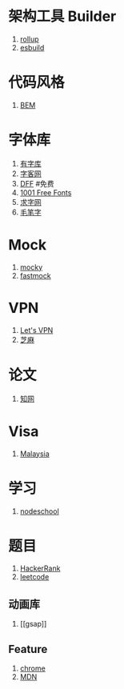 # 架构工具 Builder

1. [rollup](https://www.rollupjs.com/) 
2. [esbuild](https://esbuild.github.io/)

# 代码风格

1. [BEM](https://bem-cheat-sheet.9elements.com/)

# 字体库

1. [有字库](https://www.webfont.com/)
2. [字客网](https://www.fontke.com/)
3. [DFF](https://www.download-free-fonts.com/) #免费 
4. [1001 Free Fonts](https://www.1001freefonts.com/)
5. [求字网](https://www.qiuziti.com/)
6. [毛笔字](http://www.zhenhaotv.com/) 

# Mock

1. [mocky](https://designer.mocky.io/design)
2. [fastmock](https://fastmock.site/#/)

# VPN

1. [Let's VPN](https://letsvpn.world/)
2. [芝麻](https://izm.rocks/#/dashboard)

# 论文

1. [知网](https://www.cnki.net/)

# Visa

1. [Malaysia](https://malaysiavisa.imi.gov.my/evisa/evisa.jsp)

# 学习

1. [nodeschool](https://nodeschool.io/zh-cn/)

# 题目

1. [HackerRank](https://www.hackerrank.com/dashboard)
2. [leetcode](https://leetcode.com/)

## 动画库

1. [[gsap]]

## Feature

1. [chrome](https://chromestatus.com/features)
2. [MDN](https://developer.mozilla.org/en-US/)
